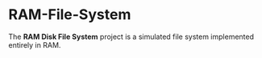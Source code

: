 # RAM-File-System
The **RAM Disk File System** project is a simulated file system implemented entirely in RAM.
